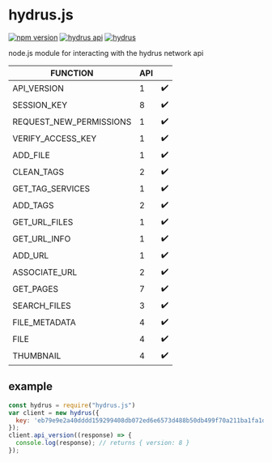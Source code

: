 
# hydrus.js

[![npm version](https://badge.fury.io/js/hydrus.js.svg)](https://www.npmjs.com/package/hydrus.js) 
[![hydrus api](https://img.shields.io/badge/client%20api-8-FF9400.svg)](https://hydrusnetwork.github.io/hydrus/help/client_api.html)
[![hydrus](https://img.shields.io/badge/hydrus-357-FF9400.svg)](https://github.com/hydrusnetwork/hydrus/releases/)

node.js module for interacting with the hydrus network api

| FUNCTION | API |  |
| --- | --- |--- |
| API_VERSION | 1 | ✔️ |
| SESSION_KEY | 8 | ✔️ |
| REQUEST_NEW_PERMISSIONS | 1 | ✔️ |
| VERIFY_ACCESS_KEY | 1 | ✔️ |
| ADD_FILE | 1 | ✔️ |
| CLEAN_TAGS | 2 | ✔️ |
| GET_TAG_SERVICES | 1 | ✔️ |
| ADD_TAGS | 2 | ✔️ |
| GET_URL_FILES | 1 | ✔️ |
| GET_URL_INFO | 1 | ✔️ |
| ADD_URL | 1 | ✔️ |
| ASSOCIATE_URL | 2 | ️️️️️✔️ |
| GET_PAGES | 7 | ️️️️️✔️ |
| SEARCH_FILES | 3 | ️️️️️✔️ |
| FILE_METADATA | 4 | ️️️️️✔️ |
| FILE | 4 | ️️️️️✔️ |
| THUMBNAIL | 4 | ️️️️️✔️ |

## example
```javascript
const hydrus = require("hydrus.js")
var client = new hydrus({
  key: 'eb79e9e2a40dddd159299408db072ed6e6573d488b50db499f70a211ba1fa1da',
});
client.api_version((response) => {
  console.log(response); // returns { version: 8 }
});
```
